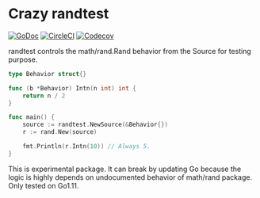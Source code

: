 # Crazy randtest

[![GoDoc](https://img.shields.io/badge/godoc-reference-blue.svg?style=flat-square)](https://godoc.org/github.com/acomagu/randtest) [![CircleCI](https://img.shields.io/circleci/project/github/acomagu/randtest.svg?style=flat-square)](https://circleci.com/gh/acomagu/randtest) [![Codecov](https://img.shields.io/codecov/c/github/acomagu/randtest.svg?style=flat-square)](https://codecov.io/gh/acomagu/randtest)


randtest controls the math/rand.Rand behavior from the Source for testing purpose.

```Go
type Behavior struct{}

func (b *Behavior) Intn(n int) int {
	return n / 2
}

func main() {
	source := randtest.NewSource(&Behavior{})
	r := rand.New(source)

	fmt.Println(r.Intn(10)) // Always 5.
}
```

This is experimental package. It can break by updating Go because the logic is highly depends on undocumented behavior of math/rand package. Only tested on Go1.11.
